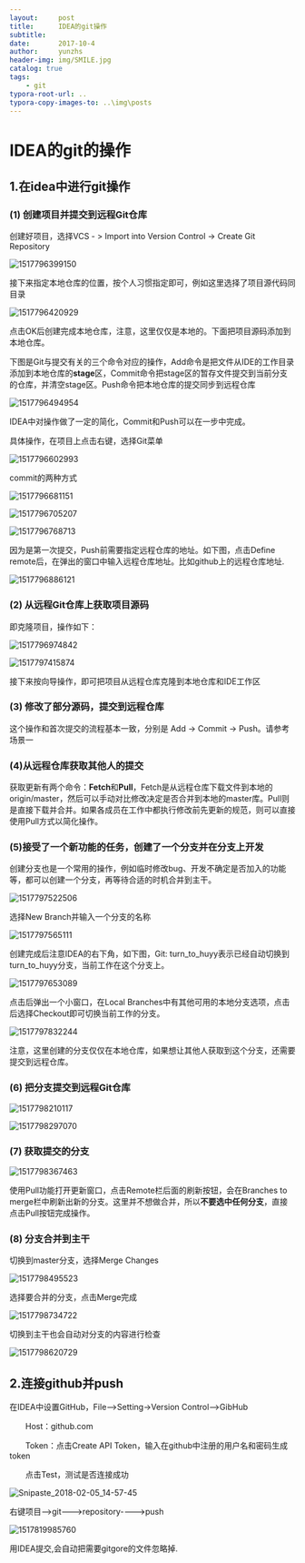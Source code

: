 ```yaml
---
layout:     post
title:      IDEA的git操作
subtitle:   
date:       2017-10-4
author:     yunzhs
header-img: img/SMILE.jpg
catalog: true
tags:
    - git
typora-root-url: ..
typora-copy-images-to: ..\img\posts
---
```


# IDEA的git的操作

## 1.在idea中进行git操作

### (1) 创建项目并提交到远程Git仓库

创建好项目，选择VCS - > Import into Version Control -> Create Git Repository

![1517796399150](/img/posts/1517796399150.png)

接下来指定本地仓库的位置，按个人习惯指定即可，例如这里选择了项目源代码同目录

![1517796420929](/img/posts/1517796420929.png)

点击OK后创建完成本地仓库，注意，这里仅仅是本地的。下面把项目源码添加到本地仓库。

下图是Git与提交有关的三个命令对应的操作，Add命令是把文件从IDE的工作目录添加到本地仓库的**stage**区，Commit命令把stage区的暂存文件提交到当前分支的仓库，并清空stage区。Push命令把本地仓库的提交同步到远程仓库

![1517796494954](/img/posts/1517796494954.png)

IDEA中对操作做了一定的简化，Commit和Push可以在一步中完成。

具体操作，在项目上点击右键，选择Git菜单

![1517796602993](/img/posts/1517796602993.png)

commit的两种方式

![1517796681151](/img/posts/1517796681151.png)

![1517796705207](/img/posts/1517796705207.png)

![1517796768713](/img/posts/1517796768713.png)

因为是第一次提交，Push前需要指定远程仓库的地址。如下图，点击Define remote后，在弹出的窗口中输入远程仓库地址。比如github上的远程仓库地址.

![1517796886121](/img/posts/1517796886121.png)



### (2) 从远程Git仓库上获取项目源码

即克隆项目，操作如下：

![1517796974842](/img/posts/1517796974842.png)

![1517797415874](/img/posts/1517797415874.png)

接下来按向导操作，即可把项目从远程仓库克隆到本地仓库和IDE工作区

### (3) 修改了部分源码，提交到远程仓库

这个操作和首次提交的流程基本一致，分别是 Add -> Commit -> Push。请参考场景一

### (4)从远程仓库获取其他人的提交

获取更新有两个命令：**Fetch**和**Pull**，Fetch是从远程仓库下载文件到本地的origin/master，然后可以手动对比修改决定是否合并到本地的master库。Pull则是直接下载并合并。如果各成员在工作中都执行修改前先更新的规范，则可以直接使用Pull方式以简化操作。

### (5)接受了一个新功能的任务，创建了一个分支并在分支上开发

创建分支也是一个常用的操作，例如临时修改bug、开发不确定是否加入的功能等，都可以创建一个分支，再等待合适的时机合并到主干。

![1517797522506](/img/posts/1517797522506.png)

选择New Branch并输入一个分支的名称

![1517797565111](/img/posts/1517797565111.png)

创建完成后注意IDEA的右下角，如下图，Git: turn_to_huyy表示已经自动切换到turn_to_huyy分支，当前工作在这个分支上。

![1517797653089](/img/posts/1517797653089.png)

点击后弹出一个小窗口，在Local Branches中有其他可用的本地分支选项，点击后选择Checkout即可切换当前工作的分支。

![1517797832244](/img/posts/1517797832244.png)

注意，这里创建的分支仅仅在本地仓库，如果想让其他人获取到这个分支，还需要提交到远程仓库。

### (6) 把分支提交到远程Git仓库

![1517798210117](/img/posts/1517798210117.png)

![1517798297070](/img/posts/1517798297070.png)

### (7) 获取提交的分支

![1517798367463](/img/posts/1517798367463.png)

使用Pull功能打开更新窗口，点击Remote栏后面的刷新按钮，会在Branches to merge栏中刷新出新的分支。这里并不想做合并，所以**不要选中任何分支**，直接点击Pull按钮完成操作。

### (8) 分支合并到主干

切换到master分支，选择Merge Changes

![1517798495523](/img/posts/1517798495523.png)

选择要合并的分支，点击Merge完成

![1517798734722](/img/posts/1517798734722.png)

切换到主干也会自动对分支的内容进行检查

![1517798620729](/img/posts/1517798620729.png)



## 2.连接github并push

在IDEA中设置GitHub，File-->Setting->Version Control-->GibHub

　　Host：github.com

　　Token：点击Create API Token，输入在github中注册的用户名和密码生成token

　　点击Test，测试是否连接成功

![Snipaste_2018-02-05_14-57-45](/img/posts/Snipaste_2018-02-05_14-57-45.png)



右键项目-->git--->repository---->push

![1517819985760](/img/posts/1517819985760.png)



用IDEA提交,会自动把需要gitgore的文件忽略掉.